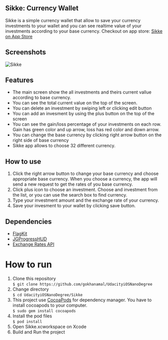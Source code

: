 ## Sikke: Currency Wallet

Sikke is a simple currency wallet that allow to save your currency investments to your wallet and you can see realtime value of your investments according to your base currency.
Checkout on app store: [Sikke on App Store](https://apps.apple.com/us/app/sikke-currency-wallet/id1509535676)
## Screenshots

![Sikke](https://i.hizliresim.com/H2mqO2.jpg)

## Features

- The main screen show the all investments and theirs current vallue according to base currency.
- You can see the total current value on the top of the screen.
- You can delete an investment by swiping left or clicking edit button
- You can add an invesment by using the plus button on the top of the screen
- You can see the gain/loss percentage of your investments on each row. Gain has green color and up arrow, loss has red color and down arrow.
- You can change the base currency by clicking right arrow button on the right side of base currency
- Sikke app allows to choose 32 different currency.

## How to use

1. Click the right arrow button to change your base currency and choose appropriate base currency. When you choose a currency, the app will send a new request to get the rates of you base currency.
2. Click plus icon to choose an investment. Choose and investment from the list, or you can use the search box to find currency.
3. Type your investment amount and the exchange rate of your currency.
4. Save your invesment to your wallet by clicking save button.

## Dependencies

- [FlagKit](https://github.com/madebybowtie/FlagKit)
- [JGProgressHUD](https://github.com/JonasGessner/JGProgressHUD)
- [Exchange Rates API](https://exchangeratesapi.io/)

# How to run

1. Clone this repository \
`$ git clone https://github.com/gokhanamal/UdacityiOSNanoDegree`
2. Change directory \
`$ cd UdacityiOSNanoDegree/Sikke`
3. This project use [CocoaPods](https://cocoapods.org/) for dependency manager. You have to install cocoapods to your computer. \
`$ sudo gem install cocoapods`
4. Install the pod files \
`$ pod install`
5. Open Sikke.xcworkspace on Xcode
6. Build and Run the project
